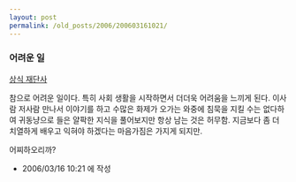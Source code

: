 ```yaml
---
layout: post
permalink: /old_posts/2006/200603161021/
---
```


### 어려운 일

<a href="http://einbert.egloos.com/1628713" title="">상식 재단사</a> 

참으로 어려운 일이다. 특히 사회 생활을 시작하면서 더더욱 어려움을 느끼게 된다.
이사람 저사람 만나서 이야기를 하고 수많은 화제가 오가는 와중에 침묵을 지킬 수는 없다하여 귀동냥으로 들은 얄팍한 지식을 풀어보지만 항상 남는 것은 허무함.
지금보다 좀 더 치열하게 배우고 익혀야 하겠다는 마음가짐은 가지게 되지만.




어찌하오리까?




- 2006/03/16 10:21 에 작성